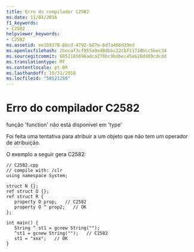 ```yaml
---
title: Erro do compilador C2582
ms.date: 11/04/2016
f1_keywords:
- C2582
helpviewer_keywords:
- C2582
ms.assetid: ee1b9378-8bcd-4792-b87e-6d7a466d29ed
ms.openlocfilehash: 2becaf3cf955a9ed8dbbc22cbf11728bcc5bec34
ms.sourcegitcommit: 6052185696adca270bc9bdbec45a626dd89cdcdd
ms.translationtype: MT
ms.contentlocale: pt-BR
ms.lasthandoff: 10/31/2018
ms.locfileid: "50521250"
---
```

# <a name="compiler-error-c2582"></a>Erro do compilador C2582

função 'function' não está disponível em 'type'

Foi feita uma tentativa para atribuir a um objeto que não tem um operador de atribuição.

O exemplo a seguir gera C2582:

```
// C2582.cpp
// compile with: /clr
using namespace System;

struct N {};
ref struct O {};
ref struct R {
   property O prop;   // C2582
   property O ^ prop2;   // OK
};

int main() {
   String ^ st1 = gcnew String("");
   ^st1 = gcnew String("");   // C2582
   st1 = "xxx";   // OK
}
```